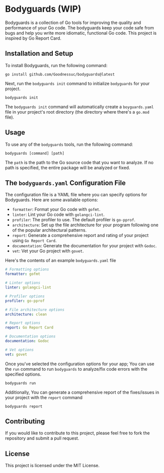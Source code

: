 # Bodyguards (WIP)

Bodyguards is a collection of Go tools for improving the quality and performance of your Go code. The bodyguards keep
your code safe from bugs and help you write more idiomatic, functional Go code. This project is inspired by Go Report
Card.

## Installation and Setup

To install Bodyguards, run the following command:

```shell
go install github.com/Goodnessuc/bodyguards@latest
```

Next, run the `bodyguards init` command to initialize `bodyguards` for your project.

```shell
bodyguards init
```

The `bodyguards init` command will automatically create a `boyguards.yaml` file in your project's root directory (the
directory where there's a `go.mod` file).

## Usage

To use any of the `bodyguards` tools, run the following command:

```shell
bodyguards [command] [path]
```

The `path` is the path to the Go source code that you want to analyze. If no path is specified, the entire package will
be analyzed or fixed.

## The `bodyguards.yaml` Configuration File

The configuration file is a YAML file where you can specify options for Bodyguards. Here are some available options:

- `formatter`: Format your Go code with `gofmt`.
- `linter`: Lint your Go code with `golangci-lint`.
- `profiler`: The profiler to use. The default profiler is `go-pprof`.
- `architecture`: Set up the file architecture for your program following one of the popular architectural patterns.
- `report`: Generate a comprehensive report and rating of your project using `Go Report Card`.
- `documentation`: Generate the documentation for your project with `Godoc`.
- `vet`: Vet your Go project with `govet`.

Here's the contents of an example `bodyguards.yaml` file

```yaml
# Formatting options
formatter: gofmt

# Linter options
linter: golangci-lint

# Profiler options
profiler: go-pprof

# File architecture options
architecture: clean

# Report options
report: Go Report Card

# Documentation options
documentation: Godoc

# Vet options
vet: govet
```

Once you've selected the configuration options for your app; You can use the `run` command to run `bodyguards` to
analyze/fix code errors with the specified options.

```shell
bodyguards run 
```

Additionally, You can generate a comprehensive report of the fixes/issues in your project with the `report` command


```shell
bodyguards report 
```


## Contributing

If you would like to contribute to this project, please feel free to fork the repository and submit a pull request.

## License

This project is licensed under the MIT License.